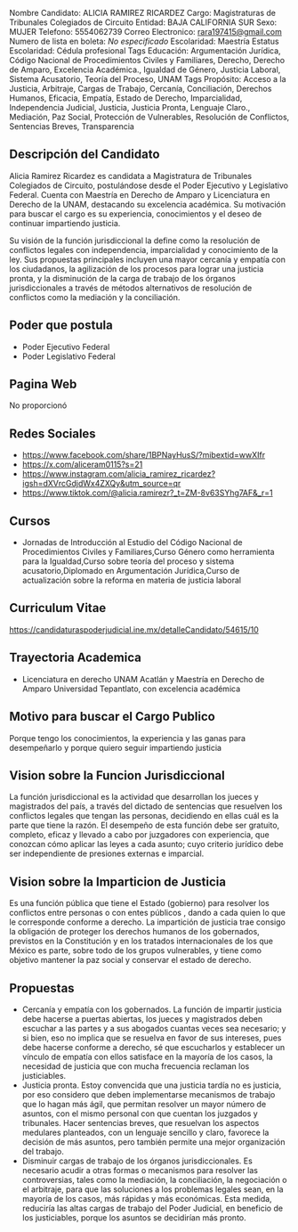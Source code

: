 Nombre Candidato: ALICIA RAMIREZ RICARDEZ
Cargo: Magistraturas de Tribunales Colegiados de Circuito
Entidad: BAJA CALIFORNIA SUR
Sexo: MUJER
Telefono: 5554062739
Correo Electronico: rara197415@gmail.com
Numero de lista en boleta: *No especificado*
Escolaridad: Maestría
Estatus Escolaridad: Cédula profesional
Tags Educación: Argumentación Jurídica, Código Nacional de Procedimientos Civiles y Familiares, Derecho, Derecho de Amparo, Excelencia Académica., Igualdad de Género, Justicia Laboral, Sistema Acusatorio, Teoría del Proceso, UNAM
Tags Propósito: Acceso a la Justicia, Arbitraje, Cargas de Trabajo, Cercanía, Conciliación, Derechos Humanos, Eficacia, Empatía, Estado de Derecho, Imparcialidad, Independencia Judicial, Justicia, Justicia Pronta, Lenguaje Claro., Mediación, Paz Social, Protección de Vulnerables, Resolución de Conflictos, Sentencias Breves, Transparencia


## Descripción del Candidato 

Alicia Ramirez Ricardez es candidata a Magistratura de Tribunales Colegiados de Circuito, postulándose desde el Poder Ejecutivo y Legislativo Federal. Cuenta con Maestría en Derecho de Amparo y Licenciatura en Derecho de la UNAM, destacando su excelencia académica. Su motivación para buscar el cargo es su experiencia, conocimientos y el deseo de continuar impartiendo justicia.

Su visión de la función jurisdiccional la define como la resolución de conflictos legales con independencia, imparcialidad y conocimiento de la ley. Sus propuestas principales incluyen una mayor cercanía y empatía con los ciudadanos, la agilización de los procesos para lograr una justicia pronta, y la disminución de la carga de trabajo de los órganos jurisdiccionales a través de métodos alternativos de resolución de conflictos como la mediación y la conciliación.


## Poder que postula

- Poder Ejecutivo Federal
- Poder Legislativo Federal


## Pagina Web

No proporcionó


## Redes Sociales

- https://www.facebook.com/share/1BPNayHusS/?mibextid=wwXIfr
- https://x.com/aliceram0115?s=21
- https://www.instagram.com/alicia_ramirez_ricardez?igsh=dXVrcGdjdWx4ZXQy&utm_source=qr
- https://www.tiktok.com/@alicia.ramirezr?_t=ZM-8v63SYhg7AF&_r=1


## Cursos

- Jornadas de Introducción al Estudio del Código Nacional de Procedimientos Civiles y Familiares,Curso Género como herramienta para la Igualdad,Curso sobre teoría del proceso y sistema acusatorio,Diplomado en Argumentación Jurídica,Curso de actualización sobre la reforma en materia de justicia laboral


## Curriculum Vitae

https://candidaturaspoderjudicial.ine.mx/detalleCandidato/54615/10


## Trayectoria Academica

- Licenciatura en derecho UNAM Acatlán y Maestría en Derecho de Amparo Universidad Tepantlato, con excelencia académica


## Motivo para buscar el Cargo Publico

Porque tengo los conocimientos, la experiencia y las ganas para desempeñarlo y porque quiero seguir impartiendo justicia


## Vision sobre la Funcion Jurisdiccional

La función jurisdiccional es la actividad que desarrollan los jueces y magistrados del país, a través del dictado de sentencias que resuelven los conflictos legales que tengan las personas, decidiendo en ellas cuál es la parte que tiene la razón. El desempeño de esta función debe ser gratuito, completo, eficaz y llevado a cabo por juzgadores con experiencia, que conozcan cómo aplicar las leyes a cada asunto; cuyo criterio jurídico debe ser independiente de presiones externas e imparcial.


## Vision sobre la Imparticion de Justicia

Es una función pública que tiene el Estado (gobierno) para resolver los conflictos entre personas o con entes públicos , dando a cada quien lo que le corresponde conforme a derecho. La impartición de justicia trae consigo la obligación de proteger los derechos humanos de los gobernados, previstos en la Constitución y en los tratados internacionales de los que México es parte, sobre todo de los grupos vulnerables, y tiene como objetivo mantener la paz social y conservar el estado de derecho.


## Propuestas

- Cercanía y empatía con los gobernados. La función de impartir justicia debe hacerse a puertas abiertas, los jueces y magistrados deben escuchar a las partes y a sus abogados cuantas veces sea necesario; y si bien, eso no implica que se resuelva en favor de sus intereses, pues debe hacerse conforme a derecho, sé que escucharlos y establecer un vínculo de empatía con ellos satisface en la mayoría de los casos, la necesidad de justicia que con mucha frecuencia reclaman los justiciables.
- Justicia pronta. Estoy convencida que una justicia tardía no es justicia, por eso considero que deben implementarse mecanismos de trabajo que lo hagan más ágil, que permitan resolver un mayor número de asuntos, con el mismo personal con que cuentan los juzgados y tribunales. Hacer sentencias breves, que resuelvan los aspectos medulares planteados, con un lenguaje sencillo y claro, favorece la decisión de más asuntos, pero también permite una mejor organización del trabajo.
- Disminuir cargas de trabajo de los órganos jurisdiccionales. Es necesario acudir a otras formas o mecanismos para resolver las controversias, tales como la mediación, la conciliación, la negociación o el arbitraje, para que las soluciones a los problemas legales sean, en la mayoría de los casos, más rápidas y más económicas. Esta medida, reduciría las altas cargas de trabajo del Poder Judicial, en beneficio de los justiciables, porque los asuntos se decidirían más pronto.

